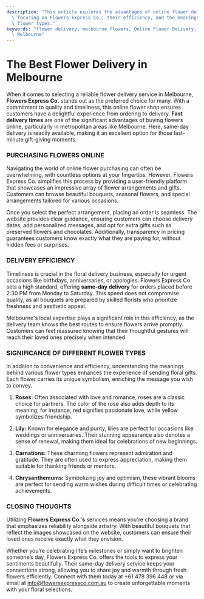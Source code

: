 ```yaml
---
description: "This article explores the advantages of online flower delivery services in Melbourne,\
  \ focusing on Flowers Express Co., their efficiency, and the meanings of various\
  \ flower types."
keywords: "flower delivery, melbourne flowers, Online Flower Delivery, Send Fresh Flowers in\
  \ Melbourne"
---
```

# The Best Flower Delivery in Melbourne

When it comes to selecting a reliable flower delivery service in Melbourne, **Flowers Express Co.** stands out as the preferred choice for many. With a commitment to quality and timeliness, this online flower shop ensures customers have a delightful experience from ordering to delivery. **Fast delivery times** are one of the significant advantages of buying flowers online, particularly in metropolitan areas like Melbourne. Here, same-day delivery is readily available, making it an excellent option for those last-minute gift-giving moments.

### PURCHASING FLOWERS ONLINE

Navigating the world of online flower purchasing can often be overwhelming, with countless options at your fingertips. However, Flowers Express Co. simplifies this process by providing a user-friendly platform that showcases an impressive array of flower arrangements and gifts. Customers can browse beautiful bouquets, seasonal flowers, and special arrangements tailored for various occasions.

Once you select the perfect arrangement, placing an order is seamless. The website provides clear guidance, ensuring customers can choose delivery dates, add personalized messages, and opt for extra gifts such as preserved flowers and chocolates. Additionally, transparency in pricing guarantees customers know exactly what they are paying for, without hidden fees or surprises.

### DELIVERY EFFICIENCY

Timeliness is crucial in the floral delivery business, especially for urgent occasions like birthdays, anniversaries, or apologies. Flowers Express Co. sets a high standard, offering **same-day delivery** for orders placed before 2:30 PM from Monday to Saturday. This speed does not compromise quality, as all bouquets are prepared by skilled florists who prioritize freshness and aesthetic appeal.

Melbourne's local expertise plays a significant role in this efficiency, as the delivery team knows the best routes to ensure flowers arrive promptly. Customers can feel reassured knowing that their thoughtful gestures will reach their loved ones precisely when intended.

### SIGNIFICANCE OF DIFFERENT FLOWER TYPES

In addition to convenience and efficiency, understanding the meanings behind various flower types enhances the experience of sending floral gifts. Each flower carries its unique symbolism, enriching the message you wish to convey.

1. **Roses:** Often associated with love and romance, roses are a classic choice for partners. The color of the rose also adds depth to its meaning; for instance, red signifies passionate love, while yellow symbolizes friendship.

2. **Lily:** Known for elegance and purity, lilies are perfect for occasions like weddings or anniversaries. Their stunning appearance also denotes a sense of renewal, making them ideal for celebrations of new beginnings.

3. **Carnations:** These charming flowers represent admiration and gratitude. They are often used to express appreciation, making them suitable for thanking friends or mentors.

4. **Chrysanthemums:** Symbolizing joy and optimism, these vibrant blooms are perfect for sending warm wishes during difficult times or celebrating achievements.

### CLOSING THOUGHTS

Utilizing **Flowers Express Co.'s** services means you're choosing a brand that emphasizes reliability alongside artistry. With beautiful bouquets that reflect the images showcased on the website, customers can ensure their loved ones receive exactly what they envision.

Whether you’re celebrating life’s milestones or simply want to brighten someone’s day, Flowers Express Co. offers the tools to express your sentiments beautifully. Their same-day delivery service keeps your connections strong, allowing you to share joy and warmth through fresh flowers efficiently. Connect with them today at +61 478 396 448 or via email at info@flowersexpressco.com.au to create unforgettable moments with your floral selections.
